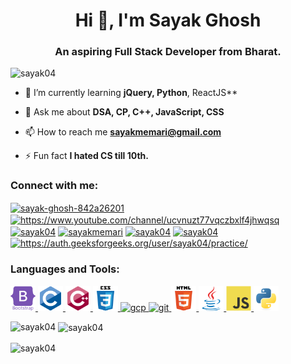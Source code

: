 <h1 align="center">Hi 👋, I'm Sayak Ghosh</h1>
<h3 align="center">An aspiring Full Stack Developer from Bharat.</h3>

<p align="left"> <img src="https://komarev.com/ghpvc/?username=sayak04&label=Profile%20views&color=0e75b6&style=flat" alt="sayak04" /> </p>

- 🌱 I’m currently learning **jQuery, Python**, ReactJS**

- 💬 Ask me about **DSA, CP, C++, JavaScript, CSS**

- 📫 How to reach me **sayakmemari@gmail.com**

- ⚡ Fun fact **I hated CS till 10th.**

<h3 align="left">Connect with me:</h3>
<p align="left">
<a href="https://linkedin.com/in/sayak-ghosh-842a26201" target="blank"><img align="center" src="https://raw.githubusercontent.com/rahuldkjain/github-profile-readme-generator/master/src/images/icons/Social/linked-in-alt.svg" alt="sayak-ghosh-842a26201" height="30" width="40" /></a>
<a href="https://www.youtube.com/c/https://www.youtube.com/channel/ucvnuzt77vqczbxlf4jhwqsq" target="blank"><img align="center" src="https://raw.githubusercontent.com/rahuldkjain/github-profile-readme-generator/master/src/images/icons/Social/youtube.svg" alt="https://www.youtube.com/channel/ucvnuzt77vqczbxlf4jhwqsq" height="30" width="40" /></a>
<a href="https://www.codechef.com/users/sayak04" target="blank"><img align="center" src="https://cdn.jsdelivr.net/npm/simple-icons@3.1.0/icons/codechef.svg" alt="sayak04" height="30" width="40" /></a>
<a href="https://www.hackerrank.com/sayakmemari" target="blank"><img align="center" src="https://raw.githubusercontent.com/rahuldkjain/github-profile-readme-generator/master/src/images/icons/Social/hackerrank.svg" alt="sayakmemari" height="30" width="40" /></a>
<a href="https://codeforces.com/profile/sayak04" target="blank"><img align="center" src="https://raw.githubusercontent.com/rahuldkjain/github-profile-readme-generator/master/src/images/icons/Social/codeforces.svg" alt="sayak04" height="30" width="40" /></a>
<a href="https://www.leetcode.com/sayak04" target="blank"><img align="center" src="https://raw.githubusercontent.com/rahuldkjain/github-profile-readme-generator/master/src/images/icons/Social/leet-code.svg" alt="sayak04" height="30" width="40" /></a>
<a href="https://auth.geeksforgeeks.org/user/https://auth.geeksforgeeks.org/user/sayak04/practice/" target="blank"><img align="center" src="https://raw.githubusercontent.com/rahuldkjain/github-profile-readme-generator/master/src/images/icons/Social/geeks-for-geeks.svg" alt="https://auth.geeksforgeeks.org/user/sayak04/practice/" height="30" width="40" /></a>
</p>

<h3 align="left">Languages and Tools:</h3>
<p align="left"> <a href="https://getbootstrap.com" target="_blank" rel="noreferrer"> <img src="https://raw.githubusercontent.com/devicons/devicon/master/icons/bootstrap/bootstrap-plain-wordmark.svg" alt="bootstrap" width="40" height="40"/> </a> <a href="https://www.cprogramming.com/" target="_blank" rel="noreferrer"> <img src="https://raw.githubusercontent.com/devicons/devicon/master/icons/c/c-original.svg" alt="c" width="40" height="40"/> </a> <a href="https://www.w3schools.com/cpp/" target="_blank" rel="noreferrer"> <img src="https://raw.githubusercontent.com/devicons/devicon/master/icons/cplusplus/cplusplus-original.svg" alt="cplusplus" width="40" height="40"/> </a> <a href="https://www.w3schools.com/css/" target="_blank" rel="noreferrer"> <img src="https://raw.githubusercontent.com/devicons/devicon/master/icons/css3/css3-original-wordmark.svg" alt="css3" width="40" height="40"/> </a> <a href="https://cloud.google.com" target="_blank" rel="noreferrer"> <img src="https://www.vectorlogo.zone/logos/google_cloud/google_cloud-icon.svg" alt="gcp" width="40" height="40"/> </a> <a href="https://git-scm.com/" target="_blank" rel="noreferrer"> <img src="https://www.vectorlogo.zone/logos/git-scm/git-scm-icon.svg" alt="git" width="40" height="40"/> </a> <a href="https://www.w3.org/html/" target="_blank" rel="noreferrer"> <img src="https://raw.githubusercontent.com/devicons/devicon/master/icons/html5/html5-original-wordmark.svg" alt="html5" width="40" height="40"/> </a> <a href="https://www.java.com" target="_blank" rel="noreferrer"> <img src="https://raw.githubusercontent.com/devicons/devicon/master/icons/java/java-original.svg" alt="java" width="40" height="40"/> </a> <a href="https://developer.mozilla.org/en-US/docs/Web/JavaScript" target="_blank" rel="noreferrer"> <img src="https://raw.githubusercontent.com/devicons/devicon/master/icons/javascript/javascript-original.svg" alt="javascript" width="40" height="40"/> </a> <a href="https://www.python.org" target="_blank" rel="noreferrer"> <img src="https://raw.githubusercontent.com/devicons/devicon/master/icons/python/python-original.svg" alt="python" width="40" height="40"/> </a> </p>

<p><img align="left" src="https://github-readme-stats.vercel.app/api/top-langs?username=sayak04&show_icons=true&locale=en&layout=compact" alt="sayak04" /></p>

<p>&nbsp;<img align="center" src="https://github-readme-stats.vercel.app/api?username=sayak04&show_icons=true&locale=en" alt="sayak04" /></p>

<p><img align="center" src="https://github-readme-streak-stats.herokuapp.com/?user=sayak04&" alt="sayak04" /></p>
